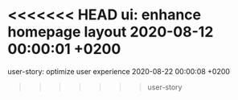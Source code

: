 <<<<<<< HEAD
ui: enhance homepage layout 2020-08-12 00:00:01 +0200
=======
user-story: optimize user experience 2020-08-22 00:00:08 +0200
>>>>>>> user-story
